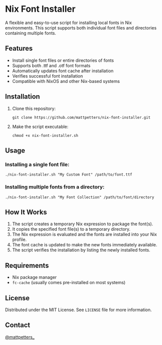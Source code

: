 # Nix Font Installer

A flexible and easy-to-use script for installing local fonts in Nix environments. This script supports both individual font files and directories containing multiple fonts.

## Features

- Install single font files or entire directories of fonts
- Supports both .ttf and .otf font formats
- Automatically updates font cache after installation
- Verifies successful font installation
- Compatible with NixOS and other Nix-based systems

## Installation

1. Clone this repository:
   ```
   git clone https://github.com/mattpetters/nix-font-installer.git
   ```
2. Make the script executable:
   ```
   chmod +x nix-font-installer.sh
   ```

## Usage

### Installing a single font file:

```
./nix-font-installer.sh "My Custom Font" /path/to/font.ttf
```

### Installing multiple fonts from a directory:

```
./nix-font-installer.sh "My Font Collection" /path/to/font/directory
```

## How It Works

1. The script creates a temporary Nix expression to package the font(s).
2. It copies the specified font file(s) to a temporary directory.
3. The Nix expression is evaluated and the fonts are installed into your Nix profile.
4. The font cache is updated to make the new fonts immediately available.
5. The script verifies the installation by listing the newly installed fonts.

## Requirements

- Nix package manager
- `fc-cache` (usually comes pre-installed on most systems)

## License

Distributed under the MIT License. See `LICENSE` file for more information.


## Contact

[@mattpetters_](https://x.com/mattpetters_)

